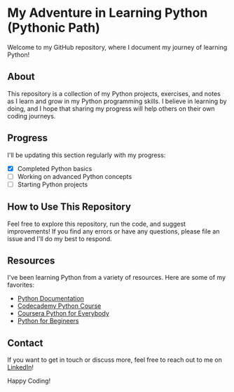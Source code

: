 # My Adventure in Learning Python (Pythonic Path) 

Welcome to my GitHub repository, where I document my journey of learning Python!

## About

This repository is a collection of my Python projects, exercises, and notes as I learn and grow in my Python programming skills. I believe in learning by doing, and I hope that sharing my progress will help others on their own coding journeys.

## Progress

I'll be updating this section regularly with my progress:

- [x] Completed Python basics
- [ ] Working on advanced Python concepts
- [ ] Starting Python projects

## How to Use This Repository

Feel free to explore this repository, run the code, and suggest improvements! If you find any errors or have any questions, please file an issue and I'll do my best to respond.

## Resources

I've been learning Python from a variety of resources. Here are some of my favorites:

- [Python Documentation](https://docs.python.org/3/)
- [Codecademy Python Course](https://www.codecademy.com/learn/learn-python-3)
- [Coursera Python for Everybody](https://www.coursera.org/specializations/python)
- [Python for Begineers ](https://www.youtube.com/watch?v=7wnove7K-ZQ&list=PLu0W_9lII9agwh1XjRt242xIpHhPT2llg)

## Contact

If you want to get in touch or discuss more, feel free to reach out to me on [LinkedIn](https://www.linkedin.com/in/rijan-bhandari-7bb55a281/)!

Happy Coding!
